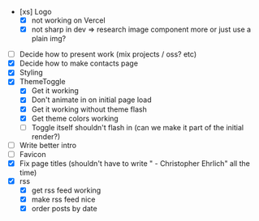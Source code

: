 - [xs] Logo
  - [x] not working on Vercel
  - [x] not sharp in dev => research image component more or just use a plain img?
- [ ] Decide how to present work (mix projects / oss? etc)
- [x] Decide how to make contacts page
- [x] Styling
- [x] ThemeToggle
  - [x] Get it working
  - [x] Don't animate in on initial page load
  - [x] Get it working without theme flash
  - [x] Get theme colors working
  - [ ] Toggle itself shouldn't flash in (can we make it part of the initial render?)
- [ ] Write better intro
- [ ] Favicon
- [x] Fix page titles (shouldn't have to write " - Christopher Ehrlich" all the time)
- [x] rss
  - [x] get rss feed working
  - [x] make rss feed nice
  - [x] order posts by date
